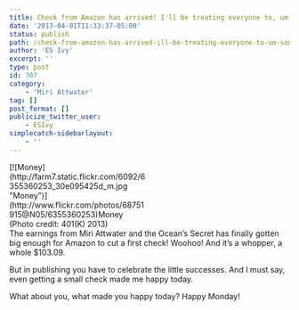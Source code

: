```yaml
---
title: Check from Amazon has arrived! I'll be treating everyone to, um, some gum I guess. :)
date: '2013-04-01T11:33:37-05:00'
status: publish
path: /check-from-amazon-has-arrived-ill-be-treating-everyone-to-um-some-gum-i-guess
author: 'ES Ivy'
excerpt: ''
type: post
id: 707
category:
    - 'Miri Attwater'
tag: []
post_format: []
publicize_twitter_user:
    - ESIvy
simplecatch-sidebarlayout:
    - ''
---
```

<div class="wp-caption alignleft" style="width: 250px">[![Money](http://farm7.static.flickr.com/6092/6355360253_30e095425d_m.jpg "Money")](http://www.flickr.com/photos/68751915@N05/6355360253)Money (Photo credit: 401(K) 2013)

</div>The earnings from Miri Attwater and the Ocean’s Secret has finally gotten big enough for Amazon to cut a first check! Woohoo! And it’s a whopper, a whole $103.09.

But in publishing you have to celebrate the little successes. And I must say, even getting a small check made me happy today.

What about you, what made you happy today? Happy Monday!
